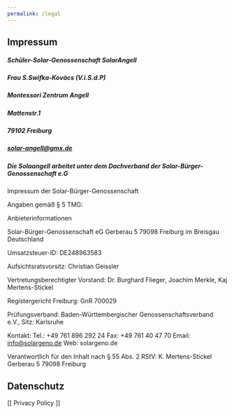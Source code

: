 ```yaml
---
permalink: /legal
---
```


## Impressum
##### Schüler-Solar-Genossenschaft SolarAngell 
##### Frau S.Swifka-Kovàcs (V.i.S.d.P)
##### Montessori Zentrum Angell 
##### Mattenstr.1 
##### 79102 Freiburg
##### solar-angell@gmx.de
##### Die Solaangell arbeitet unter dem Dachverband der Solar-Bürger-Genossenschaft e.G

Impressum der Solar-Bürger-Genossenschaft

Angaben gemäß § 5 TMG:

Anbieterinformationen

Solar-Bürger-Genossenschaft eG 
Gerberau 5
79098 Freiburg im Breisgau
Deutschland

Umsatzsteuer-ID:
DE248963583

Aufsichtsratsvorsitz: 
Christian Geissler

Vertretungsberechtigter Vorstand: 
Dr. Burghard Flieger, Joachim Merkle, Kaj Mertens-Stickel

Registergericht Freiburg: 
GnR 700029

Prüfungsverband:
Baden-Württembergischer Genossenschaftsverband e.V., Sitz: Karlsruhe

Kontakt: 
Tel.: +49 761 896 292 24 
Fax: +49 761 40 47 70 
Email: info@solargeno.de
Web: solargeno.de

Verantwortlich für den Inhalt nach § 55 Abs. 2 RStV: 
K. Mertens-Stickel 
Gerberau 5 
79098 Freiburg

## Datenschutz
[[ Privacy Policy ]]
